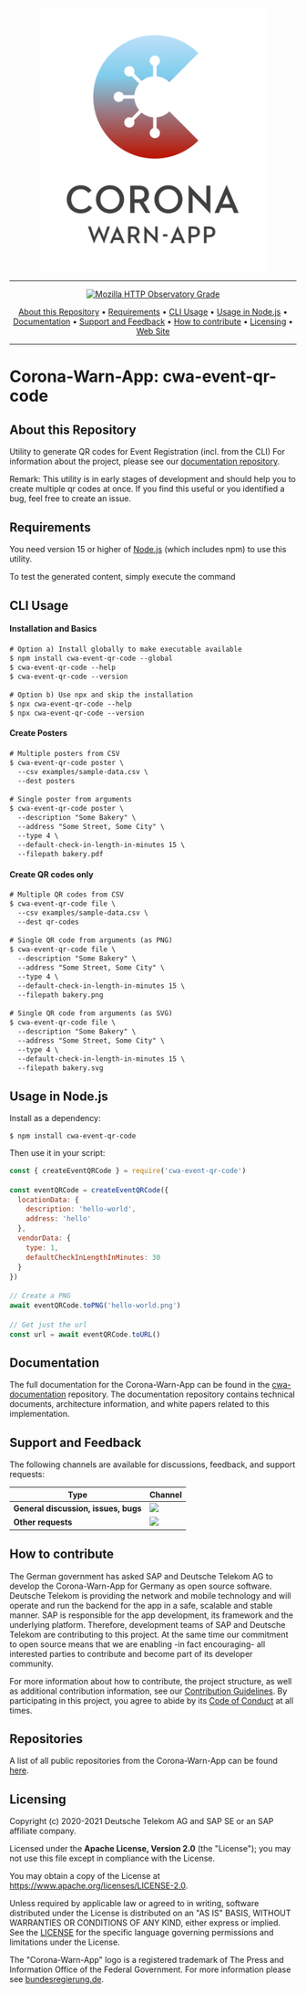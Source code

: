 <p align="center">
 <a href="https://www.coronawarn.app/en/"><img src="https://raw.githubusercontent.com/corona-warn-app/cwa-documentation/master/images/CWA_title.png" width="400"></a>
</p>

<hr />

<p align="center">
    <a href="https://observatory.mozilla.org/analyze/coronawarn.app" title="Latest Results"><img src="https://img.shields.io/mozilla-observatory/grade/coronawarn.app" alt="Mozilla HTTP Observatory Grade"></a>
</p>
<p align="center">
    <a href="#about-this-repository">About this Repository</a> •
    <a href="#requirements">Requirements</a> •
    <a href="#cli-usage">CLI Usage</a> •
    <a href="#usage-in-nodejs">Usage in Node.js</a> •
    <a href="#documentation">Documentation</a> •
    <a href="#support-and-feedback">Support and Feedback</a> •
    <a href="#how-to-contribute">How to contribute</a> •
    <a href="#licensing">Licensing</a> •
    <a href="https://www.coronawarn.app/en/">Web Site</a>
</p>
<hr />

# Corona-Warn-App: cwa-event-qr-code

## About this Repository

Utility to generate QR codes for Event Registration (incl. from the CLI) For information about the project, please see our [documentation repository](https://github.com/corona-warn-app/cwa-documentation).

Remark: This utility is in early stages of development and should help you to create multiple qr codes at once. If you find this useful or you identified a bug, feel free to create an issue.

## Requirements

You need version 15 or higher of [Node.js](https://nodejs.org/en/) (which includes npm) to use this utility.

To test the generated content, simply execute the command

## CLI Usage

#### Installation and Basics

```shell
# Option a) Install globally to make executable available
$ npm install cwa-event-qr-code --global
$ cwa-event-qr-code --help
$ cwa-event-qr-code --version

# Option b) Use npx and skip the installation
$ npx cwa-event-qr-code --help
$ npx cwa-event-qr-code --version
```

#### Create Posters

```shell
# Multiple posters from CSV
$ cwa-event-qr-code poster \
  --csv examples/sample-data.csv \
  --dest posters

# Single poster from arguments
$ cwa-event-qr-code poster \
  --description "Some Bakery" \
  --address "Some Street, Some City" \
  --type 4 \
  --default-check-in-length-in-minutes 15 \
  --filepath bakery.pdf
```

#### Create QR codes only

```shell
# Multiple QR codes from CSV
$ cwa-event-qr-code file \
  --csv examples/sample-data.csv \
  --dest qr-codes

# Single QR code from arguments (as PNG)
$ cwa-event-qr-code file \
  --description "Some Bakery" \
  --address "Some Street, Some City" \
  --type 4 \
  --default-check-in-length-in-minutes 15 \
  --filepath bakery.png

# Single QR code from arguments (as SVG)
$ cwa-event-qr-code file \
  --description "Some Bakery" \
  --address "Some Street, Some City" \
  --type 4 \
  --default-check-in-length-in-minutes 15 \
  --filepath bakery.svg
```

## Usage in Node.js

Install as a dependency:

```shell
$ npm install cwa-event-qr-code
```

Then use it in your script:

```javascript
const { createEventQRCode } = require('cwa-event-qr-code')

const eventQRCode = createEventQRCode({
  locationData: {
    description: 'hello-world',
    address: 'hello'
  },
  vendorData: {
    type: 1,
    defaultCheckInLengthInMinutes: 30
  }
})

// Create a PNG
await eventQRCode.toPNG('hello-world.png')

// Get just the url
const url = await eventQRCode.toURL()
```

## Documentation

The full documentation for the Corona-Warn-App can be found in the [cwa-documentation](https://github.com/corona-warn-app/cwa-documentation) repository. The documentation repository contains technical documents, architecture information, and white papers related to this implementation.

## Support and Feedback

The following channels are available for discussions, feedback, and support requests:

| Type                     | Channel                                                |
| ------------------------ | ------------------------------------------------------ |
| **General discussion, issues, bugs**   | <a href="https://github.com/corona-warn-app/cwa-event-qr-code/issues/new/choose" title="General Discussion"><img src="https://img.shields.io/github/issues/corona-warn-app/cwa-event-qr-code/question.svg?style=flat-square"></a> </a>   |
| **Other requests**    | <a href="mailto:corona-warn-app.opensource@sap.com" title="Email CWA Team"><img src="https://img.shields.io/badge/email-CWA%20team-green?logo=mail.ru&style=flat-square&logoColor=white"></a> |

## How to contribute

The German government has asked SAP and Deutsche Telekom AG to develop the Corona-Warn-App for Germany as open source software. Deutsche Telekom is providing the network and mobile technology and will operate and run the backend for the app in a safe, scalable and stable manner. SAP is responsible for the app development, its framework and the underlying platform. Therefore, development teams of SAP and Deutsche Telekom are contributing to this project. At the same time our commitment to open source means that we are enabling -in fact encouraging- all interested parties to contribute and become part of its developer community.

For more information about how to contribute, the project structure, as well as additional contribution information, see our [Contribution Guidelines](./CONTRIBUTING.md). By participating in this project, you agree to abide by its [Code of Conduct](./CODE_OF_CONDUCT.md) at all times.

## Repositories

A list of all public repositories from the Corona-Warn-App can be found [here](https://github.com/corona-warn-app/cwa-documentation/blob/master/README.md#repositories).

## Licensing

Copyright (c) 2020-2021 Deutsche Telekom AG and SAP SE or an SAP affiliate company.

Licensed under the **Apache License, Version 2.0** (the "License"); you may not use this file except in compliance with the License.

You may obtain a copy of the License at https://www.apache.org/licenses/LICENSE-2.0.

Unless required by applicable law or agreed to in writing, software distributed under the License is distributed on an "AS IS" BASIS, WITHOUT WARRANTIES OR CONDITIONS OF ANY KIND, either express or implied. See the [LICENSE](./LICENSE) for the specific language governing permissions and limitations under the License.

The "Corona-Warn-App" logo is a registered trademark of The Press and Information Office of the Federal Government. For more information please see [bundesregierung.de](https://www.bundesregierung.de/breg-en/federal-government/federal-press-office).
